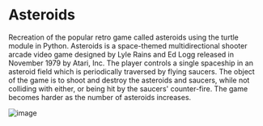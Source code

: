 # Asteroids

Recreation of the popular retro game called asteroids using the turtle module in Python.
Asteroids is a space-themed multidirectional shooter arcade video game designed by Lyle Rains and Ed Logg released in November 1979 by Atari, Inc.
The player controls a single spaceship in an asteroid field which is periodically traversed by flying saucers. The object of the game is to shoot and destroy the asteroids and saucers, while not colliding with either, or being hit by the saucers' counter-fire. The game becomes harder as the number of asteroids increases.

![image](https://github.com/Blurr99/Asteroids/assets/116642733/8efe54d5-6d5c-4487-86f1-db5d2ca933b0)

